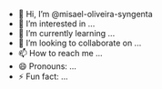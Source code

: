 - 👋 Hi, I’m @misael-oliveira-syngenta
- 👀 I’m interested in ...
- 🌱 I’m currently learning ...
- 💞️ I’m looking to collaborate on ...
- 📫 How to reach me ...
- 😄 Pronouns: ...
- ⚡ Fun fact: ...

<!---
misael-oliveira-syngenta/misael-oliveira-syngenta is a ✨ special ✨ repository because its `README.md` (this file) appears on your GitHub profile.
You can click the Preview link to take a look at your changes.
--->
